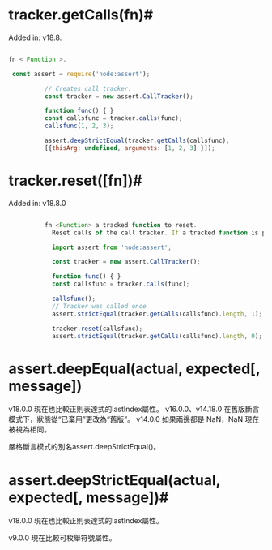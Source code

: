 
# tracker.getCalls(fn)#
Added in: v18.8.
```javascript

fn < Function >.

 const assert = require('node:assert');

          // Creates call tracker.
          const tracker = new assert.CallTracker();

          function func() { }
          const callsfunc = tracker.calls(func);
          callsfunc(1, 2, 3);

          assert.deepStrictEqual(tracker.getCalls(callsfunc),
          [{thisArg: undefined, arguments: [1, 2, 3] }]);
```

# tracker.reset([fn])#
Added in: v18.8.0
```javascript

          fn <Function> a tracked function to reset.
            Reset calls of the call tracker. If a tracked function is passed as an argument, the calls will be reset for it. If no arguments are passed, all tracked functions will be reset

            import assert from 'node:assert';

            const tracker = new assert.CallTracker();

            function func() { }
            const callsfunc = tracker.calls(func);

            callsfunc();
            // Tracker was called once
            assert.strictEqual(tracker.getCalls(callsfunc).length, 1);

            tracker.reset(callsfunc);
            assert.strictEqual(tracker.getCalls(callsfunc).length, 0);
```

# assert.deepEqual(actual, expected[, message])
v18.0.0	現在也比較正則表達式的lastIndex屬性。
v16.0.0、v14.18.0	在舊版斷言模式下，狀態從“已棄用”更改為“舊版”。
v14.0.0	如果兩邊都是 NaN，NaN 現在被視為相同。

嚴格斷言模式的別名assert.deepStrictEqual()。

# assert.deepStrictEqual(actual, expected[, message])#

v18.0.0	現在也比較正則表達式的lastIndex屬性。

v9.0.0	現在比較可枚舉符號屬性。


